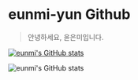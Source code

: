 # eunmi-yun Github
> 안녕하세요, 윤은미입니다.

[![eunmi's GitHub stats](https://github-readme-stats.vercel.app/api?username=eunmi-yun)](https://github.com/eunmi-yun/eunmi-yun)

![eunmi's GitHub stats](https://github-readme-stats.vercel.app/api?username=eunmi_yun&show_icons=true&theme=cobalt)